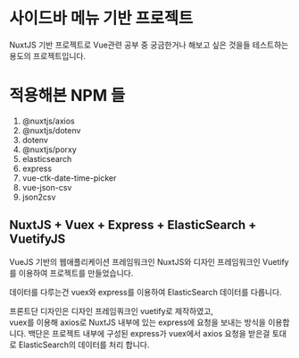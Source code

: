 # 사이드바 메뉴 기반 프로젝트
NuxtJS 기반 프로젝트로 Vue관련 공부 중 궁금한거나 해보고 싶은 것을들 테스트하는 용도의 프로젝트입니다.
# 적용해본 NPM 들
1. @nuxtjs/axios
2. @nuxtjs/dotenv
3. dotenv
4. @nuxtjs/porxy
5. elasticsearch
6. express
7. vue-ctk-date-time-picker
8. vue-json-csv
9. json2csv
## NuxtJS + Vuex + Express + ElasticSearch + VuetifyJS
VueJS 기반의 웹애플리케이션 프레임워크인 NuxtJS와 디자인 프레임워크인 Vuetify를 이용하여 프로젝트를 만들었습니다.

데이터를 다루는건 vuex와 express를 이용하여 ElasticSearch 데이터를 다룹니다.

프론트단 디자인은 디자인 프레임쿼크인 vuetify로 제작하였고,<br>
vuex를 이용해 axios로 NuxtJS 내부에 있는 express에 요청을 보내는 방식을 이용합니다.
백단은 프로젝트 내부에 구성된 express가 vuex에서 axios 요청을 받은걸 토대로 ElasticSearch의 데이터를 처리 합니다.

